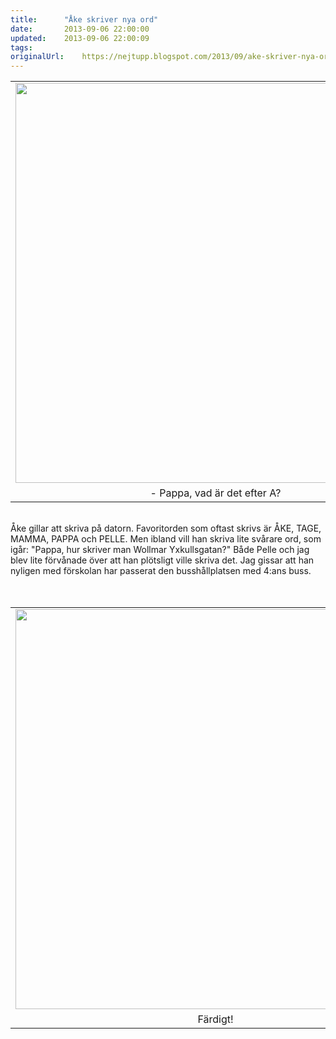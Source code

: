 ```yaml
---
title:		"Åke skriver nya ord"
date:		2013-09-06 22:00:00
updated:	2013-09-06 22:00:09
tags: 	
originalUrl:	https://nejtupp.blogspot.com/2013/09/ake-skriver-nya-ord.html
---
```


<table align="center" cellpadding="0" cellspacing="0" class="tr-caption-container" style="margin-left: auto; margin-right: auto; text-align: center;"><tbody><tr><td style="text-align: center;"><img src="../../../../img/Blandat-PERK0157.jpg" width="640"></td></tr><tr><td class="tr-caption" style="text-align: center;">- Pappa, vad är det efter A?</td></tr></tbody></table><br>Åke gillar att skriva på datorn. Favoritorden som oftast skrivs är ÅKE, TAGE, MAMMA, PAPPA och PELLE. Men ibland vill han skriva lite svårare ord, som igår: "Pappa, hur skriver man Wollmar Yxkullsgatan?" Både Pelle och jag blev lite förvånade över att han plötsligt ville skriva det. Jag gissar att han nyligen med förskolan har passerat den busshållplatsen med 4:ans buss.<br><br><br><table align="center" cellpadding="0" cellspacing="0" class="tr-caption-container" style="margin-left: auto; margin-right: auto; text-align: center;"><tbody><tr><td style="text-align: center;"><img src="../../../../img/Blandat-PERK0162.jpg" width="640"></td></tr><tr><td class="tr-caption" style="text-align: center;">Färdigt!</td></tr></tbody></table><br>
<!-- no comments on this post -->
